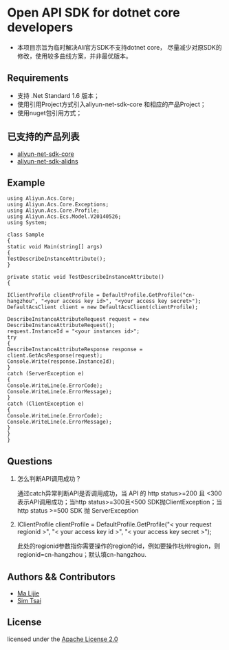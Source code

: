 # Open API SDK for dotnet core developers
- 本项目宗旨为临时解决Ali官方SDK不支持dotnet core， 尽量减少对原SDK的修改，使用较多曲线方案，并非最优版本。

## Requirements

- 支持 .Net Standard 1.6 版本；
- 使用引用Project方式引入aliyun-net-sdk-core 和相应的产品Project；
- 使用nuget包引用方式；

## 已支持的产品列表
- [aliyun-net-sdk-core](https://www.nuget.org/packages/aliyun-net-sdk-core/)
- [aliyun-net-sdk-alidns](https://www.nuget.org/packages/aliyun-net-sdk-alidns/)


## Example

    using Aliyun.Acs.Core;
    using Aliyun.Acs.Core.Exceptions;
    using Aliyun.Acs.Core.Profile;
    using Aliyun.Acs.Ecs.Model.V20140526;
    using System;
     
    class Sample
    {
    static void Main(string[] args)
    {
    TestDescribeInstanceAttribute();
    }
     
    private static void TestDescribeInstanceAttribute()
    {
     
    IClientProfile clientProfile = DefaultProfile.GetProfile("cn-hangzhou", "<your access key id>", "<your access key secret>");
    DefaultAcsClient client = new DefaultAcsClient(clientProfile);
     
    DescribeInstanceAttributeRequest request = new DescribeInstanceAttributeRequest();
    request.InstanceId = "<your instances id>";
    try
    {
    DescribeInstanceAttributeResponse response = client.GetAcsResponse(request);
    Console.Write(response.InstanceId);
    }
    catch (ServerException e)
    {
    Console.WriteLine(e.ErrorCode);
    Console.WriteLine(e.ErrorMessage);
    }
    catch (ClientException e)
    {
    Console.WriteLine(e.ErrorCode);
    Console.WriteLine(e.ErrorMessage);
    }
    }
    }

## Questions

1. 怎么判断API调用成功？

	通过catch异常判断API是否调用成功，当 API 的 http status>=200 且 <300 表示API调用成功；当http status>=300且<500 SDK抛ClientException；当http status >=500 SDK 抛 ServerException

2. IClientProfile clientProfile = DefaultProfile.GetProfile("< your request regionid >", "< your access key id >", "< your access key secret >");

	此处的regionid参数指你需要操作的region的id，例如要操作杭州region，则regionid=cn-hangzhou；默认填cn-hangzhou.



## Authors && Contributors

- [Ma Lijie](https://github.com/malijiefoxmail)
- [Sim Tsai](https://github.com/simhgd)

## License

licensed under the [Apache License 2.0](https://www.apache.org/licenses/LICENSE-2.0.html)
